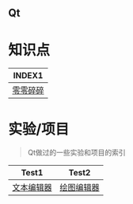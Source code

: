 ## Qt

# 知识点
| INDEX1 |
| :---: |
| [零零碎碎](https://github.com/Artist-V/MySkillTree/blob/master/Tips.md) |


# 实验/项目
>Qt做过的一些实验和项目的索引

| Test1 | Test2 |
| :---: | :---: |
| [文本编辑器](https://github.com/Artist-V/qt/tree/master/qt_TextEditor) | [绘图编辑器](https://github.com/Artist-V/qt/tree/master/qt_painter) |
